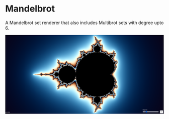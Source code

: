 # Mandelbrot

A Mandelbrot set renderer that also includes Multibrot sets with degree upto 6.

![Render](https://github.com/shivanshkc/mandelbrot/blob/main/showcase/mandelbrot.png)
